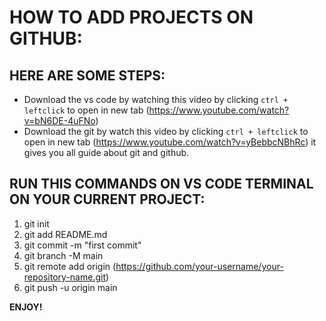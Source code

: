 # HOW TO ADD PROJECTS ON GITHUB:

## HERE ARE SOME STEPS:
- Download the vs code by watching this video by clicking `ctrl + leftclick` to open in new tab (https://www.youtube.com/watch?v=bN6DE-4uFNo)
- Download the git by watch this video by clicking `ctrl + leftclick` to open in new tab (https://www.youtube.com/watch?v=yBebbcNBhRc) it gives you all guide about git and github.

## RUN THIS COMMANDS ON VS CODE TERMINAL ON YOUR CURRENT PROJECT:
1. git init
2. git add README.md
3. git commit -m "first commit"
4. git branch -M main
5. git remote add origin (https://github.com/your-username/your-repository-name.git)
6. git push -u origin main

**ENJOY!**
